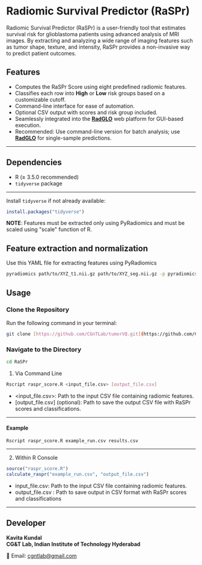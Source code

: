 # Radiomic Survival Predictor (RaSPr)
Radiomic Survival Predictor (RaSPr) is a user-friendly tool that estimates survival risk for glioblastoma patients using advanced analysis of MRI images. By extracting and analyzing a wide range of imaging features such as tumor shape, texture, and intensity, RaSPr provides a non-invasive way to predict patient outcomes.

## Features

- Computes the RaSPr Score using eight predefined radiomic features.
- Classifies each row into **High** or **Low** risk groups based on a customizable cutoff.
- Command-line interface for ease of automation.
- Optional CSV output with scores and risk group included.
- Seamlessly integrated into the **[RadGLO](https://project.iith.ac.in/cgntlab/radglo/raspr.html)** web platform for GUI-based execution.
- Recommended: Use command-line version for batch analysis; use **[RadGLO](https://project.iith.ac.in/cgntlab/radglo/raspr.html)** for single-sample predictions.
  
---
## Dependencies

- R (≥ 3.5.0 recommended)
- `tidyverse` package
---
Install `tidyverse` if not already available:

```r
install.packages("tidyverse")
```

**NOTE**: Features must be extracted only using PyRadiomics and must be scaled using "scale" function of R.
## Feature extraction and normalization
Use this YAML file for extracting features using PyRadiomics
```bash
pyradiomics path/to/XYZ_t1.nii.gz path/to/XYZ_seg.nii.gz -p pyradiomics_FE_file.yaml -o path/to/output.txt
```

## Usage
### Clone the Repository

Run the following command in your terminal:

```bash
git clone [https://github.com/CGnTLab/tumorVQ.git](https://github.com/CGnTLab/RaSPr)
```
### Navigate to the Directory
```bash
cd RaSPr
```

1. Via Command Line
```bash
Rscript raspr_score.R <input_file.csv> [output_file.csv]
```
- <input_file.csv>: Path to the input CSV file containing radiomic features.
- [output_file.csv] (optional): Path to save the output CSV file with RaSPr scores and classifications.
---
#### Example
```
Rscript raspr_score.R example_run.csv results.csv
```
---
2. Within R Console
```R
source("raspr_score.R")
calculate_raspr("example_run.csv", "output_file.csv")
```
- input_file.csv: Path to the input CSV file containing radiomic features.
- output_file.csv : Path to save output in CSV format with RaSPr scores and classifications

---
## Developer

**Kavita Kundal**  
**CG&T Lab, Indian Institute of Technology Hyderabad**

📩 Email: [cgntlab@gmail.com](mailto:cgntlab@gmail.com)

